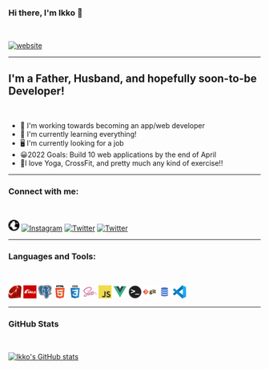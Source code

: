 ### Hi there, I'm Ikko 👏

<br>

[![website](https://img.shields.io/badge/me--portfolio-Up-brightgreen)](website)

---

## I'm a Father, Husband, and hopefully soon-to-be Developer!

<br>

- 🛫 I'm working towards becoming an app/web developer
- 🌻 I'm currently learning everything!
- 🖥 I'm currently looking for a job
- 😀2022 Goals: Build 10 web applications by the end of April
- 💫I love Yoga, CrossFit, and pretty much any kind of exercise!!

---

### Connect with me:

<br>

[<img alt="me-portfolio" width="22px" src="https://raw.githubusercontent.com/iconic/open-iconic/master/svg/globe.svg" />][website]
[<img alt="Instagram" width="22px" src="https://cdn.jsdelivr.net/npm/simple-icons@v3/icons/instagram.svg" />][instagram]
[<img alt="Twitter" width="22px" src="https://cdn.jsdelivr.net/npm/simple-icons@v3/icons/twitter.svg" />][twitter]
[<img alt="Twitter" width="22px" src="https://cdn.jsdelivr.net/npm/simple-icons@v3/icons/icon.svg" />][qiita]

---

### Languages and Tools:

<br>

<code><img alt="Ruby" width="26px" src="https://raw.githubusercontent.com/github/explore/80688e429a7d4ef2fca1e82350fe8e3517d3494d/topics/ruby/ruby.png" /></code>
<code><img alt="Ruby on Rails" width="26px" src="https://raw.githubusercontent.com/github/explore/80688e429a7d4ef2fca1e82350fe8e3517d3494d/topics/rails/rails.png" /></code>
<code><img alt="PostgreSQL" width="26px" src="https://raw.githubusercontent.com/github/explore/80688e429a7d4ef2fca1e82350fe8e3517d3494d/topics/postgresql/postgresql.png" /></code>
<code><img alt="HTML5" width="26px" src="https://raw.githubusercontent.com/github/explore/80688e429a7d4ef2fca1e82350fe8e3517d3494d/topics/html/html.png" /></code>
<code><img alt="CSS3" width="26px" src="https://raw.githubusercontent.com/github/explore/80688e429a7d4ef2fca1e82350fe8e3517d3494d/topics/css/css.png" /></code>
<code><img alt="Sass" width="26px" src="https://raw.githubusercontent.com/github/explore/80688e429a7d4ef2fca1e82350fe8e3517d3494d/topics/sass/sass.png" /></code>
<code><img alt="JavaScript" width="26px" src="https://raw.githubusercontent.com/github/explore/80688e429a7d4ef2fca1e82350fe8e3517d3494d/topics/javascript/javascript.png"></code>
<code><img alt="Vues.js" width="26px" src="https://raw.githubusercontent.com/github/explore/80688e429a7d4ef2fca1e82350fe8e3517d3494d/topics/vue/vue.png"></code>
<code><img alt="terminal" width="26px" src="https://raw.githubusercontent.com/github/explore/80688e429a7d4ef2fca1e82350fe8e3517d3494d/topics/terminal/terminal.png"></code>
<code><img alt="Git" width="26px" src="https://raw.githubusercontent.com/github/explore/80688e429a7d4ef2fca1e82350fe8e3517d3494d/topics/git/git.png" /></code>
<code><img alt="SQL" width="26px" src="https://raw.githubusercontent.com/github/explore/80688e429a7d4ef2fca1e82350fe8e3517d3494d/topics/sql/sql.png" /></code>
<code><img alt="Visual Studio Code" width="26px" src="https://raw.githubusercontent.com/github/explore/80688e429a7d4ef2fca1e82350fe8e3517d3494d/topics/visual-studio-code/visual-studio-code.png" /></code>

---

### GitHub Stats

<br/>

[![Ikko's GitHub stats](https://github-readme-stats.vercel.app/api?username=Ikko-T&count_private=true&show_icons=true&theme=highcontrast)](https://github.com/anuraghazra/github-readme-stats)

[instagram]: https://www.instagram.com/ikko_homeworkout/
[twitter]: https://twitter.com/ikko1021
[website]: https://ikko-t.github.io/me-portfolio/
[qiita]: https://qiita.com/Ikko-T
